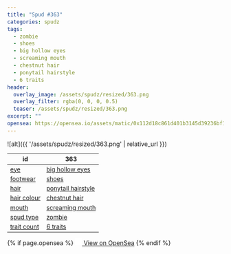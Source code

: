 ```yaml
---
title: "Spud #363"
categories: spudz
tags:
  - zombie
  - shoes
  - big hollow eyes
  - screaming mouth
  - chestnut hair
  - ponytail hairstyle
  - 6 traits
header:
  overlay_image: /assets/spudz/resized/363.png
  overlay_filter: rgba(0, 0, 0, 0.5)
  teaser: /assets/spudz/resized/363.png
excerpt: ""
opensea: https://opensea.io/assets/matic/0x112d18c861d401b3145d39236bf149f01e18beed/363
---
```

![alt]({{ '/assets/spudz/resized/363.png' | relative_url }})

| id | 363 |
|-|-|
| <a href="/traits/eye/#trait-type">eye</a> | <a href="/traits/eye/big-hollow-eyes/1/#trait">big hollow eyes</a> |
| <a href="/traits/footwear/#trait-type">footwear</a> | <a href="/traits/footwear/shoes/1/#trait">shoes</a> |
| <a href="/traits/hair/#trait-type">hair</a> | <a href="/traits/hair/ponytail-hairstyle/1/#trait">ponytail hairstyle</a> |
| <a href="/traits/hair-colour/#trait-type">hair colour</a> | <a href="/traits/hair-colour/chestnut-hair/1/#trait">chestnut hair</a> |
| <a href="/traits/mouth/#trait-type">mouth</a> | <a href="/traits/mouth/screaming-mouth/1/#trait">screaming mouth</a> |
| <a href="/traits/spud-type/#trait-type">spud type</a> | <a href="/traits/spud-type/zombie/1/#trait">zombie</a> |
| <a href="/traits/trait-count/#trait-type">trait count</a> | <a href="/traits/trait-count/6-traits/1/#trait">6 traits</a> |

{% if page.opensea %}
<a href="{{page.opensea}}" class="btn btn--info" onclick="window.open(this.href, '_blank'); return false;"><img src="/assets/images/opensea.svg" width="16px"><span>  View on OpenSea</span></a>
{% endif %}

